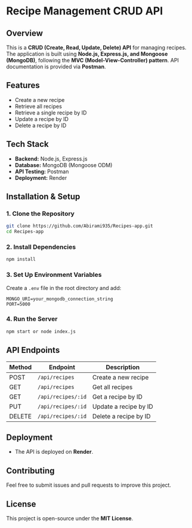 
# Recipe Management CRUD API

## Overview

This is a **CRUD (Create, Read, Update, Delete) API** for managing recipes. The application is built using **Node.js, Express.js, and Mongoose (MongoDB)**, following the **MVC (Model-View-Controller) pattern**. API documentation is provided via **Postman**.

## Features

- Create a new recipe
- Retrieve all recipes
- Retrieve a single recipe by ID
- Update a recipe by ID
- Delete a recipe by ID

## Tech Stack

- **Backend:** Node.js, Express.js
- **Database:** MongoDB (Mongoose ODM)
- **API Testing:** Postman
- **Deployment:** Render


## Installation & Setup

### 1. Clone the Repository

```sh
git clone https://github.com/Abirami935/Recipes-app.git
cd Recipes-app
```

### 2. Install Dependencies

```sh
npm install
```

### 3. Set Up Environment Variables

Create a `.env` file in the root directory and add:

```
MONGO_URI=your_mongodb_connection_string
PORT=5000
```

### 4. Run the Server

```sh
npm start or node index.js
```

## API Endpoints

| Method | Endpoint           | Description           |
| ------ | ------------------ | --------------------- |
| POST   | `/api/recipes`     | Create a new recipe   |
| GET    | `/api/recipes`     | Get all recipes       |
| GET    | `/api/recipes/:id` | Get a recipe by ID    |
| PUT    | `/api/recipes/:id` | Update a recipe by ID |
| DELETE | `/api/recipes/:id` | Delete a recipe by ID |


## Deployment

- The API is deployed on **Render**.

## Contributing

Feel free to submit issues and pull requests to improve this project.

## License

This project is open-source under the **MIT License**.


